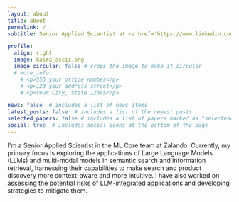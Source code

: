```yaml
---
layout: about
title: about
permalink: /
subtitle: Senior Applied Scientist at <a href='https://www.linkedin.com/in/kasra-hosseini/'>Zalando</a> | PhD Natural Sciences | Prev:: <a href='https://www.turing.ac.uk/'>The Alan Turing Institute</a> and <a href='https://www.ox.ac.uk/'>University of Oxford</a>

profile:
  align: right
  image: kasra_ascii.png
  image_circular: false # crops the image to make it circular
  # more_info:
    # <p>555 your office number</p>
    # <p>123 your address street</p>
    # <p>Your City, State 12345</p>

news: false  # includes a list of news items
latest_posts: false  # includes a list of the newest posts
selected_papers: false # includes a list of papers marked as "selected={true}"
social: true  # includes social icons at the bottom of the page
---
```


I'm a Senior Applied Scientist in the ML Core team at Zalando. Currently, my primary focus is exploring the applications of Large Language Models (LLMs) and multi-modal models in semantic search and information retrieval, harnessing their capabilities to make search and product discovery more context-aware and more intuitive. I have also worked on assessing the potential risks of LLM-integrated applications and developing strategies to mitigate them.
